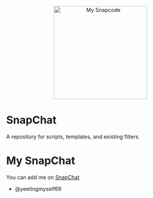 <p align="center">
  <a href="https://www.snapchat.com/add/yeetingmyself69">
  <img src="https://raw.githubusercontent.com/Chaottiic/SnapChat/main/snapcode.png" alt="My Snapcode" width="250px" height="250px"/>
  </a>
</p>

# SnapChat
A repository for scripts, templates, and existing filters.

# My SnapChat
You can add me on [SnapChat](https://www.snapchat.com/add/yeetingmyself69)
- @yeetingmyself69